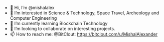 - 👋 Hi, I’m @mishalalex
- 👀 I’m interested in Science & Technology, Space Travel, Archeology and Computer Engineering
- 🌱 I’m currently learning Blockchain Technology
- 💞️ I’m looking to collaborate on interesting projects.
- 📫 How to reach me:
@BitClout: https://bitclout.com/u/MishalAlexander

<!---
mishalalex/mishalalex is a ✨ special ✨ repository because its `README.md` (this file) appears on your GitHub profile.
You can click the Preview link to take a look at your changes.
--->
